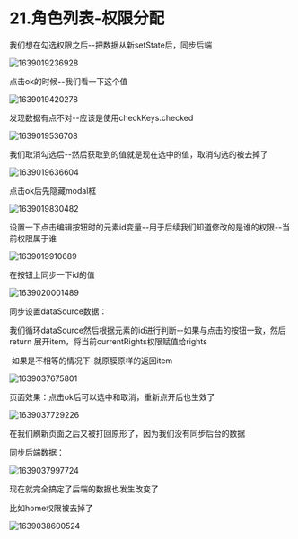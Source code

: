 # 21.角色列表-权限分配



我们想在勾选权限之后--把数据从新setState后，同步后端

![1639019236928](../../../../.vuepress/public/images/1639019236928.png)





点击ok的时候--我们看一下这个值

![1639019420278](../../../../.vuepress/public/images/1639019420278.png)



发现数据有点不对--应该是使用checkKeys.checked

![1639019536708](../../../../.vuepress/public/images/1639019536708.png)



我们取消勾选后--然后获取到的值就是现在选中的值，取消勾选的被去掉了

![1639019636604](../../../../.vuepress/public/images/1639019636604.png)





点击ok后先隐藏modal框

![1639019830482](../../../../.vuepress/public/images/1639019830482.png)





设置一下点击编辑按钮时的元素id变量--用于后续我们知道修改的是谁的权限--当前权限属于谁

![1639019910689](../../../../.vuepress/public/images/1639019910689.png)



在按钮上同步一下id的值

![1639020001489](../../../../.vuepress/public/images/1639020001489.png)





同步设置dataSource数据：

​		我们循环dataSource然后根据元素的id进行判断--如果与点击的按钮一致，然后return 展开item，将当前currentRights权限赋值给rights

​		如果是不相等的情况下-就原膜原样的返回item

![1639037675801](../../../../.vuepress/public/images/1639037675801.png)





页面效果：点击ok后可以选中和取消，重新点开后也生效了

![1639037729226](../../../../.vuepress/public/images/1639037729226.png)



在我们刷新页面之后又被打回原形了，因为我们没有同步后台的数据

同步后端数据：

![1639037997724](../../../../.vuepress/public/images/1639037997724.png)



现在就完全搞定了后端的数据也发生改变了



比如home权限被去掉了

![1639038600524](../../../../.vuepress/public/images/1639038600524.png)











































































































































































